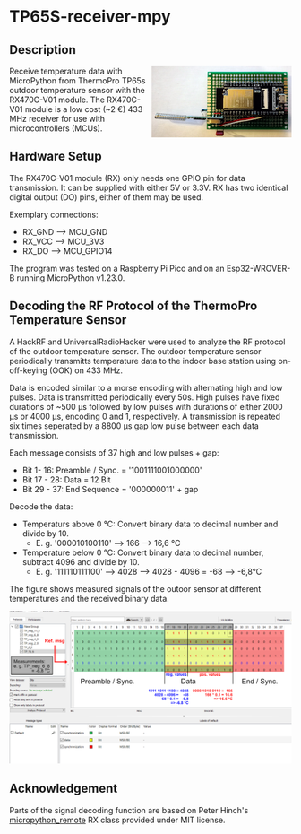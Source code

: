 # TP65S-receiver-mpy

## Description

<img align="right" src="img/Setup.jpg" width="250" height="auto" />

Receive temperature data with MicroPython from ThermoPro TP65s outdoor temperature sensor with the RX470C-V01 module.
The RX470C-V01 module is a low cost (~2 €) 433 MHz receiver for use with microcontrollers (MCUs).


## Hardware Setup
The RX470C-V01 module (RX) only needs one GPIO pin for data transmission.
It can be supplied with either 5V or 3.3V.
RX has two identical digital output (DO) pins, either of them may be used.


Exemplary connections:
- RX_GND --> MCU_GND
- RX_VCC --> MCU_3V3
- RX_DO  --> MCU_GPIO14


The program was tested on a Raspberry Pi Pico and on an Esp32-WROVER-B running MicroPython v1.23.0.


## Decoding the RF Protocol of the ThermoPro Temperature Sensor
A HackRF and UniversalRadioHacker were used to analyze the RF protocol of the outdoor temperature sensor.
The outdoor temperature sensor periodically transmitts temperature data to the indoor base station using on-off-keying (OOK) on 433 MHz.

Data is encoded similar to a morse encoding with alternating high and low pulses. 
Data is transmitted periodically every 50s.
High pulses have fixed durations of ~500 µs followed by low pulses with durations of either 2000 µs or 4000 µs, encoding 0 and 1, respectively.
A transmission is repeated six times seperated by a 8800 µs gap low pulse between each data transmission.
    
Each message consists of 37 high and low pulses + gap:
- Bit 1- 16: Preamble / Sync. = '1001111001000000'
- Bit 17 - 28: Data = 12 Bit
- Bit 29 - 37: End Sequence = '000000011' + gap


Decode the data:
- Temperaturs above 0 °C: Convert binary data to decimal number and divide by 10.
    - E. g. '000010100110' --> 166 --> 16,6 °C
- Temperature below 0 °C: Convert binary data to decimal number, subtract 4096 and divide by 10.
    - E. g. '111110111100' --> 4028 -->  4028 - 4096 = -68 --> -6,8°C


The figure shows measured signals of the outoor sensor at different temperatures and the received binary data.

<img src="img/TP_Protocol_Analysis_Edited.png" width="800" height="auto" />

## Acknowledgement
Parts of the signal decoding function are based on Peter Hinch's [micropython_remote](https://github.com/peterhinch/micropython_remote) RX class provided under MIT license.
